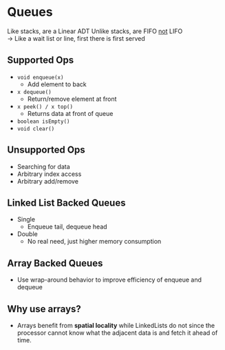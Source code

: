# Queues
Like stacks, are a Linear ADT
Unlike stacks, are FIFO <u>not</u> LIFO
    <br>-> Like a wait list or line, first there is first served

## Supported Ops
* `void enqueue(x)`
    * Add element to back
* `x dequeue()`
    * Return/remove element at front
* `x peek() / x top()`
    * Returns data at front of queue
* `boolean isEmpty()`
* `void clear()`

## Unsupported Ops
* Searching for data
* Arbitrary index access
* Arbitrary add/remove

## Linked List Backed Queues
* Single
    * Enqueue tail, dequeue head
* Double
    * No real need, just higher memory consumption

## Array Backed Queues
* Use wrap-around behavior to improve efficiency of enqueue and dequeue

## Why use arrays?
* Arrays benefit from **spatial locality** while LinkedLists do not since the processor cannot know what the adjacent data is and fetch it ahead of time.